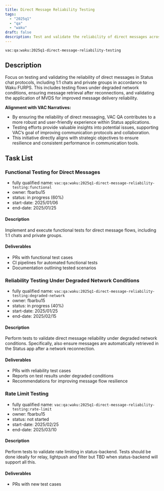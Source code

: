 ```yaml
---
title: Direct Message Reliability Testing
tags:
  - "2025q1"
  - "qa"
  - "waku"  
draft: false  
description: Test and validate the reliability of direct messages across Status chat protocols.
---
```


`vac:qa:waku:2025q1-direct-message-reliability-testing`

## Description
Focus on testing and validating the reliability of direct messages in Status chat protocols, 
including 1:1 chats and private groups in accordance to Waku FURPS.
This includes testing flows under degraded network conditions, 
ensuring message retrieval after reconnections, 
and validating the application of MVDS for improved message delivery reliability.

**Alignment with VAC Narratives:**

* By ensuring the reliability of direct messaging, 
  VAC QA contributes to a more robust and user-friendly experience within Status applications.
* Testing efforts provide valuable insights into potential issues, 
  supporting VAC’s goal of improving communication protocols and collaboration.
* This initiative directly aligns with strategic objectives 
  to ensure resilience and consistent performance in communication tools.

## Task List

### Functional Testing for Direct Messages

* fully qualified name: `vac:qa:waku:2025q1-direct-message-reliability-testing:functional`
* owner: fbarbu15
* status: in progress (60%)
* start-date: 2025/01/06
* end-date: 2025/01/25

#### Description
Implement and execute functional tests for direct message flows, 
including 1:1 chats and private groups. 

#### Deliverables
* PRs with functional test cases
* CI pipelines for automated functional tests
* Documentation outlining tested scenarios


### Reliability Testing Under Degraded Network Conditions

* fully qualified name: `vac:qa:waku:2025q1-direct-message-reliability-testing:degraded-network`
* owner: fbarbu15
* status: in progress (40%)
* start-date: 2025/01/25
* end-date: 2025/02/15

#### Description
Perform tests to validate direct message reliability under degraded network conditions. 
Specifically, also ensure messages are automatically retrieved in the Status app 
after a network reconnection.

#### Deliverables
* PRs with reliability test cases
* Reports on test results under degraded conditions
* Recommendations for improving message flow resilience

### Rate Limit Testing

* fully qualified name: `vac:qa:waku:2025q1-direct-message-reliability-testing:rate-limit`
* owner: fbarbu15
* status: not started
* start-date: 2025/02/25
* end-date: 2025/03/10

#### Description
Perform tests to validate rate limiting in status-backend. 
Tests should be done ideally for relay, lightpush and filter 
but TBD when status-backend will support all this.

#### Deliverables
* PRs with new test cases

